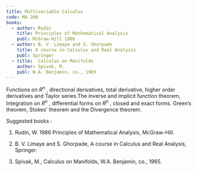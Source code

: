 ```yaml
---
title: Multivariable Calculus
code: MA 200
books:
  - author: Rudin
    title: Principles of Mathematical Analysis
    publ: McGraw-Hill 1986 
  - author: B. V. Limaye and S. Ghorpade
    title: A course in Calculus and Real Analysis
    publ: Springer
  - title:  Calculus on Manifolds
    author: Spivak, M.
    publ: W.A. Benjamin, co., 1965
---
```



Functions on $R^n$ , directional derivatives, total derivative, higher order derivatives and Taylor series.The inverse and implicit function theorem,
Integration on $R^n$ , differential forms on  $R^n$ , closed and exact forms. Green’s theorem, Stokes’ theorem and the Divergence theorem.

Suggested books :

1) Rudin, W. 1986 Principles of Mathematical Analysis, McGraw-Hill.

2) B. V. Limaye and S. Ghorpade, A course in Calculus and Real Analysis, Springer.

3) Spivak, M., Calculus on Manifolds, W.A. Benjamin, co., 1965.
